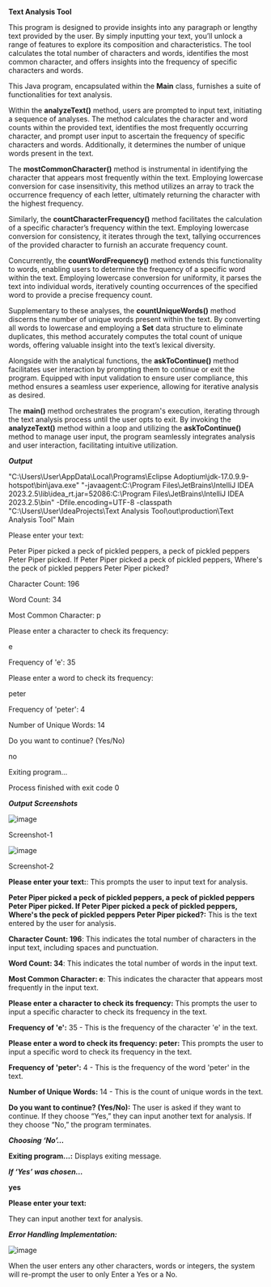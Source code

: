**Text Analysis Tool**

This program is designed to provide insights into any paragraph or lengthy text provided by the user. By simply inputting your text, you’ll unlock a range of features to explore its composition and characteristics. The tool calculates the total number of characters and words, identifies the most common character, and offers insights into the frequency of specific characters and words.

This Java program, encapsulated within the **Main** class, furnishes a suite of functionalities for text analysis.

Within the **analyzeText()** method, users are prompted to input text, initiating a sequence of analyses. The method calculates the character and word counts within the provided text, identifies the most frequently occurring character, and prompt user input to ascertain the frequency of specific characters and words. Additionally, it determines the number of unique words present in the text.

The **mostCommonCharacter()** method is instrumental in identifying the character that appears most frequently within the text. Employing lowercase conversion for case insensitivity, this method utilizes an array to track the occurrence frequency of each letter, ultimately returning the character with the highest frequency.

Similarly, the **countCharacterFrequency()** method facilitates the calculation of a specific character’s frequency within the text. Employing lowercase conversion for consistency, it iterates through the text, tallying occurrences of the provided character to furnish an accurate frequency count.

Concurrently, the **countWordFrequency()** method extends this functionality to words, enabling users to determine the frequency of a specific word within the text. Employing lowercase conversion for uniformity, it parses the text into individual words, iteratively counting occurrences of the specified word to provide a precise frequency count.

Supplementary to these analyses, the **countUniqueWords()** method discerns the number of unique words present within the text. By converting all words to lowercase and employing a **Set** data structure to eliminate duplicates, this method accurately computes the total count of unique words, offering valuable insight into the text’s lexical diversity.

Alongside with the analytical functions, the **askToContinue()** method facilitates user interaction by prompting them to continue or exit the program. Equipped with input validation to ensure user compliance, this method ensures a seamless user experience, allowing for iterative analysis as desired.

The **main()** method orchestrates the program's execution, iterating through the text analysis process until the user opts to exit. By invoking the **analyzeText()** method within a loop and utilizing the **askToContinue()** method to manage user input, the program seamlessly integrates analysis and user interaction, facilitating intuitive utilization.

**_Output_**

"C:\\Users\\User\\AppData\\Local\\Programs\\Eclipse Adoptium\\jdk-17.0.9.9-hotspot\\bin\\java.exe" "-javaagent:C:\\Program Files\\JetBrains\\IntelliJ IDEA 2023.2.5\\lib\\idea_rt.jar=52086:C:\\Program Files\\JetBrains\\IntelliJ IDEA 2023.2.5\\bin" -Dfile.encoding=UTF-8 -classpath "C:\\Users\\User\\IdeaProjects\\Text Analysis Tool\\out\\production\\Text Analysis Tool" Main

Please enter your text:

Peter Piper picked a peck of pickled peppers, a peck of pickled peppers Peter Piper picked. If Peter Piper picked a peck of pickled peppers, Where's the peck of pickled peppers Peter Piper picked?

Character Count: 196

Word Count: 34

Most Common Character: p

Please enter a character to check its frequency:

e

Frequency of 'e': 35

Please enter a word to check its frequency:

peter

Frequency of 'peter': 4

Number of Unique Words: 14

Do you want to continue? (Yes/No)

no

Exiting program...

Process finished with exit code 0

**_Output Screenshots_**

![image](https://github.com/ThutaCodes/Java-Projects/assets/157232035/d0c1a8be-53d9-4e0a-abcc-2d8202e0c769)

Screenshot-1

![image](https://github.com/ThutaCodes/Java-Projects/assets/157232035/3339c18a-c3eb-49c3-b311-9f5c42c2de13)

Screenshot-2

**Please enter your text:**: This prompts the user to input text for analysis.

**Peter Piper picked a peck of pickled peppers, a peck of pickled peppers Peter Piper picked. If Peter Piper picked a peck of pickled peppers, Where's the peck of pickled peppers Peter Piper picked?:** This is the text entered by the user for analysis.

**Character Count: 196**: This indicates the total number of characters in the input text, including spaces and punctuation.

**Word Count: 34**: This indicates the total number of words in the input text.

**Most Common Character: e**: This indicates the character that appears most frequently in the input text.

**Please enter a character to check its frequency:** This prompts the user to input a specific character to check its frequency in the text.

**Frequency of 'e':** 35 - This is the frequency of the character 'e' in the text.

**Please enter a word to check its frequency: peter:** This prompts the user to input a specific word to check its frequency in the text.

**Frequency of 'peter':** 4 - This is the frequency of the word 'peter' in the text.

**Number of Unique Words:** 14 - This is the count of unique words in the text.

**Do you want to continue? (Yes/No):** The user is asked if they want to continue. If they choose “Yes,” they can input another text for analysis. If they choose “No,” the program terminates.

**_Choosing ‘No’…_**

**Exiting program...:** Displays exiting message.

**_If ‘Yes’ was chosen…_**

**yes**

**Please enter your text:**

They can input another text for analysis.

**_Error Handling Implementation:_**

![image](https://github.com/ThutaCodes/Java-Projects/assets/157232035/430daea7-3a10-4877-ad71-2518195ad440)

When the user enters any other characters, words or integers, the system will re-prompt the user to only Enter a Yes or a No.
